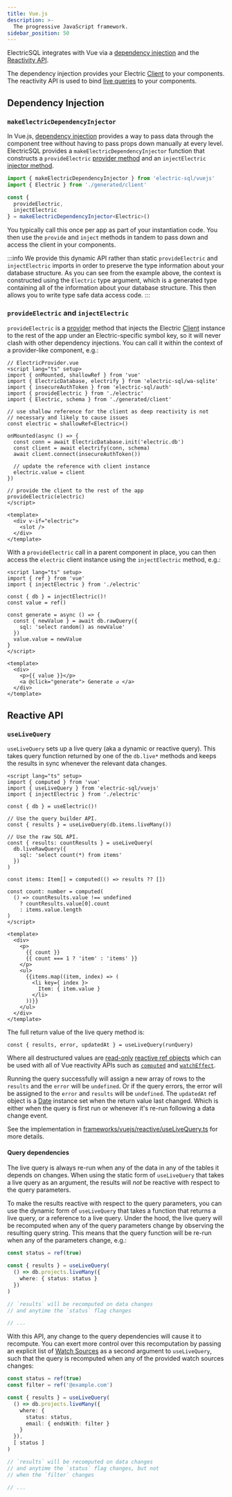 ```yaml
---
title: Vue.js
description: >-
  The progressive JavaScript framework.
sidebar_position: 50
---
```


ElectricSQL integrates with Vue via a [dependency injection](#dependency-injection) and the [Reactivity API](#hooks).

The dependency injection provides your Electric [Client](../../usage/data-access/client.md) to your components. The reactivity API is used to bind [live queries](../../usage/data-access/queries.md#live-queries) to your components.

## Dependency Injection

### `makeElectricDependencyInjector`

In Vue.js, [dependency injection](https://vuejs.org/api/composition-api-dependency-injection.html) provides a way to pass data through the component tree without having to pass props down manually at every level. ElectricSQL provides a `makeElectricDependencyInjector` function that constructs a `provideElectric` [provider method](https://vuejs.org/api/composition-api-dependency-injection.html#provide) and an `injectElectric` [injector method](https://vuejs.org/api/composition-api-dependency-injection.html#inject).

```ts
import { makeElectricDependencyInjector } from 'electric-sql/vuejs'
import { Electric } from './generated/client'

const {
  provideElectric,
  injectElectric
} = makeElectricDependencyInjector<Electric>()
```

You typically call this once per app as part of your instantiation code. You then use the `provide` and `inject` methods in tandem to pass down and access the client in your components.

:::info
We provide this dynamic API rather than static `provideElectric` and `injectElectric` imports in order to preserve the type information about your database structure. As you can see from the example above, the context is constructed using the `Electric` type argument, which is a generated type containing all of the information about your database structure. This then allows you to write type safe data access code.
:::

### `provideElectric` and `injectElectric`

`provideElectric` is a [provider](https://vuejs.org/api/composition-api-dependency-injection.html#provide) method that injects the Electric [Client](../../usage/data-access/client.md) instance to the rest of the app under an Electric-specific symbol key, so it will never clash with other dependency injections. You can call it within the context of a provider-like component, e.g.:

```vue
// ElectricProvider.vue
<script lang="ts" setup>
import { onMounted, shallowRef } from 'vue'
import { ElectricDatabase, electrify } from 'electric-sql/wa-sqlite'
import { insecureAuthToken } from 'electric-sql/auth'
import { provideElectric } from './electric'
import { Electric, schema } from './generated/client'

// use shallow reference for the client as deep reactivity is not
// necessary and likely to cause issues
const electric = shallowRef<Electric>()

onMounted(async () => {
  const conn = await ElectricDatabase.init('electric.db')
  const client = await electrify(conn, schema)
  await client.connect(insecureAuthToken())

  // update the reference with client instance
  electric.value = client
})

// provide the client to the rest of the app
provideElectric(electric)
</script>

<template>
  <div v-if="electric">
    <slot />
  </div>
</template>
```

With a `provideElectric` call in a parent component in place, you can then access the `electric` client instance using the `injectElectric` method, e.g.:

```vue
<script lang="ts" setup>
import { ref } from 'vue'
import { injectElectric } from './electric'

const { db } = injectElectric()!
const value = ref()

const generate = async () => {
  const { newValue } = await db.rawQuery({
    sql: 'select random() as newValue'
  })
  value.value = newValue
}
</script>

<template>
  <div>
    <p>{{ value }}</p>
    <a @click="generate"> Generate ↺ </a>
  </div>
</template>
```

## Reactive API

### `useLiveQuery`

`useLiveQuery` sets up a live query (aka a dynamic or reactive query). This takes query function returned by one of the `db.live*` methods and keeps the results in sync whenever the relevant data changes.

```vue
<script lang="ts" setup>
import { computed } from 'vue'
import { useLiveQuery } from 'electric-sql/vuejs'
import { injectElectric } from './electric'

const { db } = useElectric()!

// Use the query builder API.
const { results } = useLiveQuery(db.items.liveMany())

// Use the raw SQL API.
const { results: countResults } = useLiveQuery(
  db.liveRawQuery({
    sql: 'select count(*) from items'
  })
)

const items: Item[] = computed(() => results ?? [])

const count: number = computed(
  () => countResults.value !== undefined 
    ? countResults.value[0].count 
    : items.value.length
)
</script>

<template>
  <div>
    <p>
      {{ count }}
      {{ count === 1 ? 'item' : 'items' }}
    </p>
    <ul>
      {{items.map((item, index) => (
        <li key={ index }>
          Item: { item.value }
        </li>
      ))}}
    </ul>
  </div>
</template>
```

The full return value of the live query method is:

```tsx
const { results, error, updatedAt } = useLiveQuery(runQuery)
```

Where all destructured values are [read-only](https://vuejs.org/api/reactivity-core.html#readonly) [reactive ref objects](https://vuejs.org/api/reactivity-core.html#ref) which can be used with all of Vue reactivity APIs such as [`computed`](https://vuejs.org/api/reactivity-core.html#computed) and [`watchEffect`](https://vuejs.org/api/reactivity-core.html#watcheffect).

Running the query successfully will assign a new array of rows to the `results` and the `error` will be `undefined`. Or if the query errors, the error will be assigned to the `error` and `results` will be `undefined`. The `updatedAt` ref object is a [Date](https://developer.mozilla.org/en-US/docs/Web/JavaScript/Reference/Global_Objects/Date) instance set when the return value last changed. Which is either when the query is first run or whenever it's re-run following a data change event.

See the implementation in [frameworks/vuejs/reactive/useLiveQuery.ts](https://github.com/electric-sql/electric/blob/main/clients/typescript/src/frameworks/vuejs/reactive/useLiveQuery.ts) for more details.

#### Query dependencies

The live query is always re-run when any of the data in any of the tables it depends on changes. When using the static form of `useLiveQuery` that takes a live query as an argument, the results will _not_ be reactive with respect to the query parameters.

To make the results reactive with respect to the query parameters, you can use the dynamic form of `useLiveQuery` that takes a function that returns a live query, or a reference to a live query. Under the hood, the live query will be recomputed when any of the query parameters change by observing the resulting query string. This means that the query function will be re-run when any of the parameters change, e.g.:

```ts
const status = ref(true)

const { results } = useLiveQuery(
  () => db.projects.liveMany({
    where: { status: status }
  })
)

// `results` will be recomputed on data changes
// and anytime the `status` flag changes

// ...
```

With this API, any change to the query dependencies will cause it to recompute. You can exert more control over this recomputation by passing an explicit list of [Watch Sources](https://vuejs.org/guide/essentials/watchers.html#watch-source-types) as a second argument to `useLiveQuery`, such that the query is recomputed when any of the provided watch sources changes:

```ts
const status = ref(true)
const filter = ref('@example.com')

const { results } = useLiveQuery(
  () => db.projects.liveMany({
    where: {
      status: status,
      email: { endsWith: filter }
    }
  }),
  [ status ]
)

// `results` will be recomputed on data changes
// and anytime the `status` flag changes, but not
// when the `filter` changes

// ...
```
